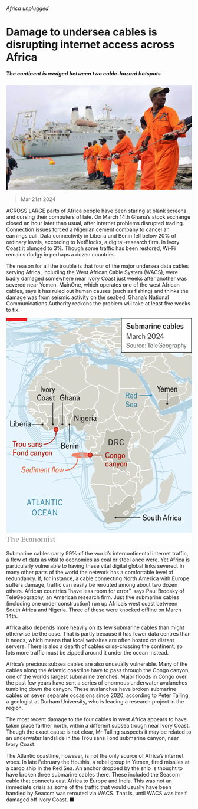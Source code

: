 ###### Africa unplugged

# Damage to undersea cables is disrupting internet access across Africa 

##### The continent is wedged between two cable-hazard hotspots 

![image](images/20240323_MAP504.jpg) 

> Mar 21st 2024 

ACROSS LARGE parts of Africa people have been staring at blank screens and cursing their computers of late. On March 14th Ghana’s stock exchange closed an hour later than usual, after internet problems disrupted trading. Connection issues forced a Nigerian cement company to cancel an earnings call. Data connectivity in Liberia and Benin fell below 20% of ordinary levels, according to NetBlocks, a digital-research firm. In Ivory Coast it plunged to 3%. Though some traffic has been restored, Wi-Fi remains dodgy in perhaps a dozen countries. 

The reason for all the trouble is that four of the major undersea data cables serving Africa, including the West African Cable System (WACS), were badly damaged somewhere near Ivory Coast just weeks after another was severed near Yemen. MainOne, which operates one of the west African cables, says it has ruled out human causes (such as fishing) and thinks the damage was from seismic activity on the seabed. Ghana’s National Communications Authority reckons the problem will take at least five weeks to fix. 

![image](images/20240323_MAM971.png) 


Submarine cables carry 99% of the world’s intercontinental internet traffic, a flow of data as vital to economies as coal or steel once were. Yet Africa is particularly vulnerable to having these vital digital global links severed. In many other parts of the world the network has a comfortable level of redundancy. If, for instance, a cable connecting North America with Europe suffers damage, traffic can easily be rerouted among about two dozen others. African countries “have less room for error”, says Paul Brodsky of TeleGeography, an American research firm. Just five submarine cables (including one under construction) run up Africa’s west coast between South Africa and Nigeria. Three of these were knocked offline on March 14th. 

Africa also depends more heavily on its few submarine cables than might otherwise be the case. That is partly because it has fewer data centres than it needs, which means that local websites are often hosted on distant servers. There is also a dearth of cables criss-crossing the continent, so lots more traffic must be zipped around it under the ocean instead.

Africa’s precious subsea cables are also unusually vulnerable. Many of the cables along the Atlantic coastline have to pass through the Congo canyon, one of the world’s largest submarine trenches. Major floods in Congo over the past few years have sent a series of enormous underwater avalanches tumbling down the canyon. These avalanches have broken submarine cables on seven separate occasions since 2020, according to Peter Talling, a geologist at Durham University, who is leading a research project in the region. 

The most recent damage to the four cables in west Africa appears to have taken place farther north, within a different subsea trough near Ivory Coast. Though the exact cause is not clear, Mr Talling suspects it may be related to an underwater landslide in the Trou sans Fond submarine canyon, near Ivory Coast.

The Atlantic coastline, however, is not the only source of Africa’s internet woes. In late February the Houthis, a rebel group in Yemen, fired missiles at a cargo ship in the Red Sea. An anchor dropped by the ship is thought to have broken three submarine cables there. These included the Seacom cable that connects east Africa to Europe and India. This was not an immediate crisis as some of the traffic that would usually have been handled by Seacom was rerouted via WACS. That is, until WACS was itself damaged off Ivory Coast. ■

